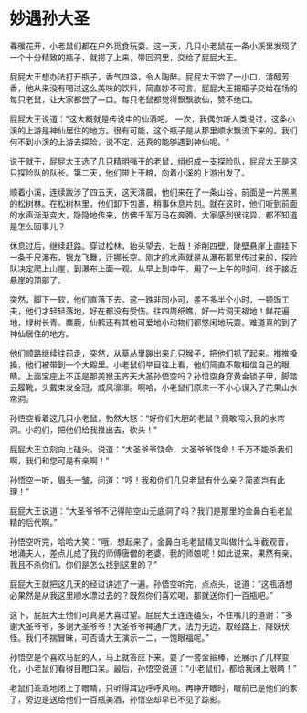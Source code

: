 # 妙遇孙大圣
春暖花开，小老鼠们都在户外觅食玩耍。这一天，几只小老鼠在一条小溪里发现了一个十分精致的瓶子，就捞了上来，带回洞里，交给了屁屁大王。

屁屁大王想办法打开瓶子，香气四溢，令人陶醉。屁屁大王尝了一小口，清醇芳香，他从来没有喝过这么美味的饮料，简直妙不可言。屁屁大王把瓶子交给在场的每只老鼠，让大家都尝了一口。每只老鼠都觉得飘飘欲仙，赞不绝口。

屁屁大王说道：“这大概就是传说中的仙酒吧。 一次，我偶尔听人类说过，这条小溪的上游是神仙居住的地方。很有可能，这个瓶子是从那里顺水飘流下来的。我们何不到小溪的上游去探险，说不定，还真的能够遇到神仙呢。“

说干就干，屁屁大王选了几只精明强干的老鼠，组织成一支探险队，屁屁大王是这只探险队的队长。第二天，他们带上干粮，向着小溪的上游出发了。

顺着小溪，连续跋涉了四五天，这天清晨，他们来在了一条山谷，前面是一片黑黑的松树林。在松树林里，他们卸下包裹，稍事休息片刻。就在这时，他们听到前面的水声渐渐变大，隐隐地传来，仿佛千军万马在奔腾。大家感到很诧异，都不知道是怎么回事儿？

休息过后，继续赶路。穿过松林，抬头望去，壮哉！斧削四壁，陡壁悬崖上直挂下一条千尺瀑布，银龙飞舞，迁挪长空。刚才的水声就是从瀑布那里传过来的，探险队决定爬上山崖，到瀑布上面一观。从早上到中午，用了一上午的时间，终于接近悬崖的顶部了。

突然，脚下一软，他们直落下去。这一跌非同小可，差不多半个小时，一顿饭工夫，他们才轻轻落地，好在都没有受伤。往四周细瞧，好一片洞天福地！鲜花遍地，绿树长青。麋鹿，仙鹤还有其他可爱地小动物们都悠闲地玩耍。难道真的到了神仙居住的地方。

他们顺路继续往前走，突然，从草丛里蹦出来几只猴子，把他们抓了起来。推推搡搡，他们被带到一个大殿里。小老鼠们举目往上看，他们简直不敢相信自己的眼睛。上面宝座上不正是那美猴王齐天大圣孙悟空吗？孙悟空身穿黄金锁子甲，脚踏云履靴，头戴束发金冠，威风凛凛。啊哈，小老鼠们原来一不小心误入了花果山水帘洞。

孙悟空看着这几只小老鼠，勃然大怒：“好你们大胆的老鼠？竟敢闯入我的水帘洞。小的们，把他们给我推出去，砍头！”

屁屁大王立刻向上磕头，说道：“大圣爷爷饶命，大圣爷爷饶命！千万不能杀我们啊，我们和您可是有亲啊！”

孙悟空一听，眉头一皱，问道：“哼！我和你们几只老鼠有什么亲？简直岂有此理！”

屁屁大王说道：“大圣爷爷不记得陷空山无底洞了吗？我们是那里的金鼻白毛老鼠精的后代啊。”

孙悟空听完，哈哈大笑：“哦，想起来了，金鼻白毛老鼠精又叫做什么半截观音，地涌夫人，差点儿成了我的师傅唐僧的老婆，我的师娘呢！如此说来，果然有亲。我且不杀你们，你们是怎么找到这里的？“

屁屁大王就把这几天的经过讲述了一遍。孙悟空听完，点点头，说道：“这瓶酒想必果然是从我这里顺水漂过去的？既然你们喜欢喝，那就送你们一百瓶吧。”

这下，屁屁大王他们可真是大喜过望。屁屁大王连连磕头，不住嘴儿的道谢：“多谢大圣爷爷，多谢大圣爷爷！大圣爷爷神通广大，法力无边，取经路上，降妖伏怪。我们不揣冒昧，可否请大王演示一二，一饱眼福呢。”

孙悟空是个喜欢马屁的人，马上就答应下来。耍了一套金箍棒，还展示了几样变化，小老鼠们看得目瞪口呆。最后，孙悟空说道：“小老鼠们，都给我闭上眼睛！”

老鼠们乖乖地闭上了眼睛，只听得耳边呼呼风响。再睁开眼时，眼前已是他们的家了，旁边是送给他们一百瓶美酒，孙悟空却早已不见了踪影。
  
